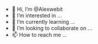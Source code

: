 - 👋 Hi, I’m @Alexwebit
- 👀 I’m interested in ...
- 🌱 I’m currently learning ...
- 💞️ I’m looking to collaborate on ...
- 📫 How to reach me ...

<!---
Alexwebit/Alexwebit is a ✨ special ✨ repository because its `README.md` (this file) appears on your GitHub profile.
You can click the Preview link to take a look at your changes.
--->
